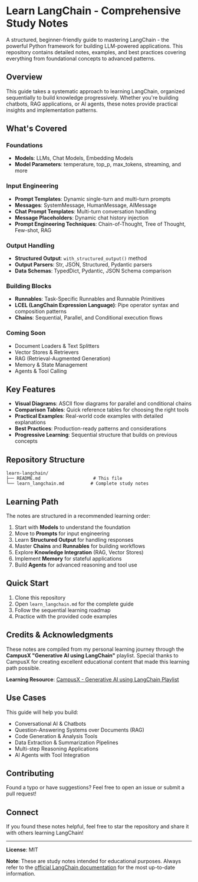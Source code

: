 # Learn LangChain - Comprehensive Study Notes

A structured, beginner-friendly guide to mastering LangChain - the powerful Python framework for building LLM-powered applications. This repository contains detailed notes, examples, and best practices covering everything from foundational concepts to advanced patterns.

## Overview

This guide takes a systematic approach to learning LangChain, organized sequentially to build knowledge progressively. Whether you're building chatbots, RAG applications, or AI agents, these notes provide practical insights and implementation patterns.

## What's Covered

### Foundations
- **Models**: LLMs, Chat Models, Embedding Models
- **Model Parameters**: temperature, top_p, max_tokens, streaming, and more

### Input Engineering
- **Prompt Templates**: Dynamic single-turn and multi-turn prompts
- **Messages**: SystemMessage, HumanMessage, AIMessage
- **Chat Prompt Templates**: Multi-turn conversation handling
- **Message Placeholders**: Dynamic chat history injection
- **Prompt Engineering Techniques**: Chain-of-Thought, Tree of Thought, Few-shot, RAG

### Output Handling
- **Structured Output**: `with_structured_output()` method
- **Output Parsers**: Str, JSON, Structured, Pydantic parsers
- **Data Schemas**: TypedDict, Pydantic, JSON Schema comparison

### Building Blocks
- **Runnables**: Task-Specific Runnables and Runnable Primitives
- **LCEL (LangChain Expression Language)**: Pipe operator syntax and composition patterns
- **Chains**: Sequential, Parallel, and Conditional execution flows

### Coming Soon
- Document Loaders & Text Splitters
- Vector Stores & Retrievers
- RAG (Retrieval-Augmented Generation)
- Memory & State Management
- Agents & Tool Calling

## Key Features

- **Visual Diagrams**: ASCII flow diagrams for parallel and conditional chains
- **Comparison Tables**: Quick reference tables for choosing the right tools
- **Practical Examples**: Real-world code examples with detailed explanations
- **Best Practices**: Production-ready patterns and considerations
- **Progressive Learning**: Sequential structure that builds on previous concepts

## Repository Structure

```
learn-langchain/
├── README.md                    # This file
└── learn_langchain.md          # Complete study notes
```

## Learning Path

The notes are structured in a recommended learning order:

1. Start with **Models** to understand the foundation
2. Move to **Prompts** for input engineering
3. Learn **Structured Output** for handling responses
4. Master **Chains** and **Runnables** for building workflows
5. Explore **Knowledge Integration** (RAG, Vector Stores)
6. Implement **Memory** for stateful applications
7. Build **Agents** for advanced reasoning and tool use

## Quick Start

1. Clone this repository
2. Open `learn_langchain.md` for the complete guide
3. Follow the sequential learning roadmap
4. Practice with the provided code examples

## Credits & Acknowledgments

These notes are compiled from my personal learning journey through the **CampusX "Generative AI using LangChain"** playlist. Special thanks to CampusX for creating excellent educational content that made this learning path possible.

**Learning Resource**: [CampusX - Generative AI using LangChain Playlist](https://www.youtube.com/watch?v=pSVk-5WemQ0&list=PLKnIA16_RmvaTbihpo4MtzVm4XOQa0ER0)

## Use Cases

This guide will help you build:

- Conversational AI & Chatbots
- Question-Answering Systems over Documents (RAG)
- Code Generation & Analysis Tools
- Data Extraction & Summarization Pipelines
- Multi-step Reasoning Applications
- AI Agents with Tool Integration

## Contributing

Found a typo or have suggestions? Feel free to open an issue or submit a pull request!

## Connect

If you found these notes helpful, feel free to star the repository and share it with others learning LangChain!

---

**License**: MIT

**Note**: These are study notes intended for educational purposes. Always refer to the [official LangChain documentation](https://python.langchain.com/docs/get_started/introduction) for the most up-to-date information.